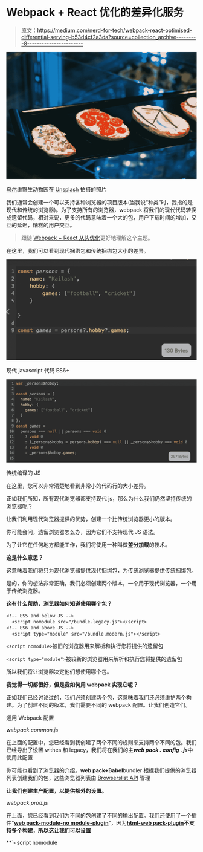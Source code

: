 # Webpack + React 优化的差异化服务

> 原文：<https://medium.com/nerd-for-tech/webpack-react-optimised-differential-serving-b53d4cf2a3da?source=collection_archive---------8----------------------->

![](img/ff09687445299e1d48535cfe4f491d6a.png)

[乌尔维野生动物园](https://unsplash.com/@ulvisafar?utm_source=medium&utm_medium=referral)在 [Unsplash](https://unsplash.com?utm_source=medium&utm_medium=referral) 拍摄的照片

我们通常会创建一个可以支持各种浏览器的项目版本(当我说“种类”时，我指的是现代和传统的浏览器)。为了支持所有的浏览器，webpack 将我们的现代代码转换成遗留代码，相对来说，更多的代码意味着一个大的包，用户下载时间的增加，交互的延迟，糟糕的用户交互。

> 跟随 [Webpack + React 从头优化](https://premeena.medium.com/webpack-react-optimised-from-scratch-da8f75024ba4?source=your_stories_page-------------------------------------)更好地理解这个主题。

在这里，我们可以看到现代捆绑包和传统捆绑包大小的差异。

![](img/c4d2fe383762b308776a8e8c570c1723.png)

现代 javascript 代码 ES6+

![](img/6790ae7a653c469bbbe3cc95295b5bc1.png)

传统编译的 JS

在这里，您可以非常清楚地看到非常小的代码行的大小差异。

正如我们所知，所有现代浏览器都支持现代 js，那么为什么我们仍然坚持传统的浏览器呢？

让我们利用现代浏览器提供的优势，创建一个比传统浏览器更小的版本。

你可能会问，遗留浏览器怎么办，因为它们不支持现代 JS 语法。

为了让它在任何地方都能工作，我们将使用一种叫做**差分加载**的技术。

**这是什么意思？**

这意味着我们将只为现代浏览器提供现代捆绑包，为传统浏览器提供传统捆绑包。

是的，你的想法非常正确，我们必须创建两个版本，一个用于现代浏览器，一个用于传统浏览器。

**这有什么帮助，浏览器如何知道使用哪个包？**

```
<!-- ES5 and below JS -->
  <script nomodule src="/bundle.legacy.js"></script>
<!-- ES6 and above JS -->
  <script type="module" src="/bundle.modern.js"></script>
```

`<script nomodule>`被旧的浏览器用来解析和执行您将提供的遗留包

`<script type="module">`被较新的浏览器用来解析和执行您将提供的遗留包

所以我们将让浏览器决定他们想使用哪个包。

**我觉得一切都很好，但是我如何用 webpack 实现它呢？**

正如我们已经讨论过的，我们必须创建两个包，这意味着我们还必须维护两个构建。为了创建不同的版本，我们需要不同的 webpack 配置。让我们创造它们。

通用 Webpack 配置

*webpack.common.js*

在上面的配置中，您已经看到我创建了两个不同的规则来支持两个不同的包。我们已经导出了设置 withes 和 legacy，我们将在我们的主***web pack . config . js***中使用此配置

你可能也看到了浏览器的介绍。**web pack+Babel**bundler 根据我们提供的浏览器列表创建我们的包，这些浏览器列表由 [Browserslist API](https://bit.ly/2Yjs58M) 管理

**让我们创建生产配置，以提供额外的设置。**

*webpack.prod.js*

在上面，您已经看到我们为不同的包创建了不同的输出配置。我们还使用了一个插件"[**web pack-module-no module-plugin**](https://www.npmjs.com/package/webpack-module-nomodule-plugin)"，因为[**html-web pack-plugin**](https://www.npmjs.com/package/html-webpack-plugin)**不支持多个构建，所以这让我们可以设置**

**`<script nomodule
<script type="module"`**

**动态地在我们**index.html**的意思是，我们什么都不用想。**

**这里我们已经做得差不多了，让我们来介绍一下主要的 webpack 配置，它将为我们的构建做准备。**

> **如果你对输出配置或任何东西感到困惑，那么你应该看看[**web pack+React optimized from scratch**](https://premeena.medium.com/webpack-react-optimised-from-scratch-da8f75024ba4?source=your_stories_page-------------------------------------)**文章。****

*****webpack.config.js*****

****我们已经完成了配置，让我们在 package.json 脚本标签中添加一个 build 标签。****

*****package.json*****

```
 **"scripts": { "build": "webpack --env production"
}**
```

****让我们运行我们的构建脚本****

```
**> npm run build**
```

****运行之后，你会看到有两个不同的版本，名字分别是*.modern.js 和*.legacy.js，你也可以检查 index.html，你会发现[**web pack-module-no module-plugin**](https://www.npmjs.com/package/webpack-module-nomodule-plugin)**填充了不同版本的用法。******

******用 **http-server 服务你的构建，看看在不同的浏览器上，你会发现浏览器提供的捆绑包是不同的。********

****如果你对捆绑大小如何受到影响感到好奇，你可以使用**[**web pack-bundle-analyzer**](https://www.npmjs.com/package/webpack-bundle-analyzer)**插件。********

******将此插件添加到 webpack.prod.js 的不同配置插件中，如******

```
****new BundleAnalyzerPlugin({analyzerPort: 8000,reportTitle: "Modern Bundle Analyzer"})----new BundleAnalyzerPlugin({analyzerPort: 8001,reportTitle: "Legacy Bundle Analyzer"})****
```

> ******注:如果您有更好的方法，请提出建议，或者指出您是否发现了任何漏洞。******

******谢了。快乐阅读。******